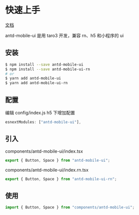 # 快速上手

[文档](https://antd-mobile-ui.setmp.com/zh)

antd-mobile-ui 是用 taro3 开发，兼容 rn、h5 和小程序的 ui

## 安装

```bash
$ npm install --save antd-mobile-ui
$ npm install --save antd-mobile-ui-rn
# or
$ yarn add antd-mobile-ui
$ yarn add antd-mobile-ui-rn
```

## 配置

编辑 config/index.js h5 下增加配置

```javascript
esnextModules: ["antd-mobile-ui"],
```

## 引入

components/antd-mobile-ui/index.tsx

```javascript
export { Button, Space } from "antd-mobile-ui";
```

components/antd-mobile-ui/index.rn.tsx

```javascript
export { Button, Space } from "antd-mobile-ui-rn";
```

## 使用

```javascript
import { Button, Space } from "components/antd-mobile-ui";
```
